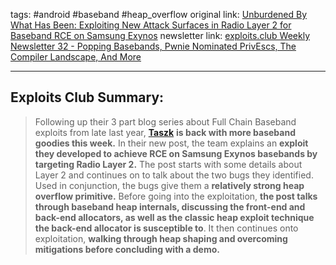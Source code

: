 tags: #android #baseband #heap_overflow
original link: [Unburdened By What Has Been: Exploiting New Attack Surfaces in Radio Layer 2 for Baseband RCE on Samsung Exynos](https://labs.taszk.io/articles/post/there_will_be_bugs/?ref=blog.exploits.club) 
newsletter link: [exploits.club Weekly Newsletter 32 - Popping Basebands, Pwnie Nominated PrivEscs, The Compiler Landscape, And More](https://blog.exploits.club/exploits-club-weekly-newsletter-32-2/)

---
## Exploits Club Summary:
> Following up their 3 part blog series about Full Chain Baseband exploits from late last year, [**Taszk**](https://taszk.io/?ref=blog.exploits.club) **is back with more baseband goodies this week.** In their new post, the team explains an **exploit they developed to achieve RCE on Samsung Exynos basebands by targeting Radio Layer 2.** The post starts with some details about Layer 2 and continues on to talk about the two bugs they identified. Used in conjunction, the bugs give them a **relatively strong heap overflow primitive.** Before going into the exploitation, **the post talks through baseband heap internals, discussing the front-end and back-end allocators, as well as the classic heap exploit technique the back-end allocator is susceptible to**. It then continues onto exploitation, **walking through heap shaping and overcoming mitigations before concluding with a demo.**